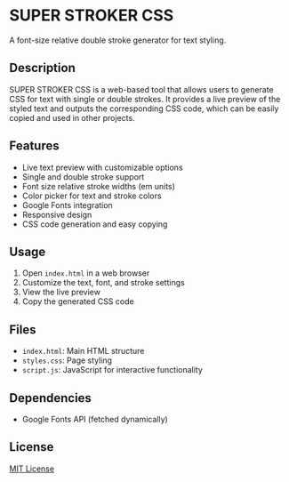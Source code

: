 # SUPER STROKER CSS

A font-size relative double stroke generator for text styling.

## Description

SUPER STROKER CSS is a web-based tool that allows users to generate CSS for text with single or double strokes. It provides a live preview of the styled text and outputs the corresponding CSS code, which can be easily copied and used in other projects.

## Features

-   Live text preview with customizable options
-   Single and double stroke support
-   Font size relative stroke widths (em units)
-   Color picker for text and stroke colors
-   Google Fonts integration
-   Responsive design
-   CSS code generation and easy copying

## Usage

1. Open `index.html` in a web browser
2. Customize the text, font, and stroke settings
3. View the live preview
4. Copy the generated CSS code

## Files

-   `index.html`: Main HTML structure
-   `styles.css`: Page styling
-   `script.js`: JavaScript for interactive functionality

## Dependencies

-   Google Fonts API (fetched dynamically)

## License

[MIT License](LICENSE)
